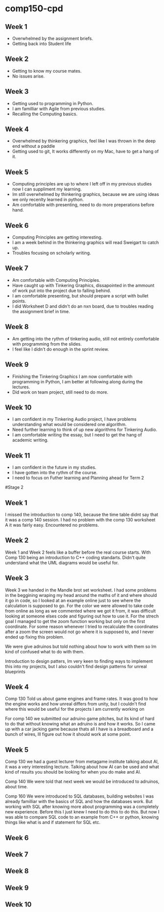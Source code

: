 # comp150-cpd

## Week 1

* Overwhelmed by the assignment briefs.
* Getting back into Student life

## Week 2

* Getting to know my course mates.
* No issues arise.

## Week 3

* Getting used to programming in Python.
* I am familliar with Agile from previous studies.
* Recalling the Computing basics.

## Week 4

* Overwhelmed by thinkering graphics, feel like I was thrown in the deep end without a paddle
* Getting used to git, It works differently on my Mac, have to get a hang of it.

## Week 5

* Computing principles are up to where I left off in my previous studies now I can suppliment my learning.
* Im still overwhelmed by thinkering graphics, because we are using ideas we only recenlty learned in python.
* Am comfortable with presenting, need to do more preperations before hand.

## Week 6

* Computing Principles are getting interesting.
* I am a week behind in the thinkering graphics will read Sweigart to catch up.
* Troubles focusing on scholarly writing.

## Week 7

* Am comfortable with Computing Principles.
* Have caught up with Tinkering Graphics, dissapointed in the ammount of work put into the project due to falling behind.
* I am comfortable presenting, but should prepare a script with bullet points.
* I did Worksheet D and didn't do an nxn board, due to troubles reading the assignment brief in time.

## Week 8

* Am getting into the rythm of tinkering audio, still not entirely comfortable with programming from the slides.
* I feel like I didn't do enough in the sprint review.

## Week 9

* Finishing the Tinkering Graphics I am now comfortable with programming in Python, I am better at following along during the lectures.
* Did work on team project, still need to do more.

## Week 10

* I am confident in my Tinkering Audio project, I have problems understanding what would be considered one algorithm.
* Need further learning to think of up new algorithms for Tinkering Audio.
* I am comfortable writing the essay, but I need to get the hang of academic writing.

## Week 11

* I am confident in the future in my studies.
* I have gotten into the rythm of the course.
* I need to focus on Futher learning and Planning ahead for Term 2


#Stage 2
## Week 1

I missed the introduction to comp 140, because the time table didnt say that it was a comp 140 session.
I had no problem with the comp 130 worksheet A it was fairly easy. Encountered no problems.

## Week 2

Week 1 and Week 2 feels like a buffer before the real course starts. With Comp 130 being an introduction to C++ coding standarts. Didn't quite understand what the UML diagrams would be useful for.

## Week 3

Week 3 we handed in the Mandle brot set worksheet. I had some problems in the beggining wraping my head around the maths of it and where should it go in code, so I looked at an example online just to see where the calculation is supposed to go. For the color we were allowed to take code from online as long as we commented where we got it from, it was difficult looking at someone elses code and figuring out how to use it. For the strech goal I managed to get the zoom function working but only on the first coordinate. For some reason whenever I tried to recalculate the coordinates after a zoom the screen would not go where it is supposed to, and I never ended up fixing this problem. 

We were give adruinos but told nothing about how to work with them so Im kind of confused what to do with them.

Introduction to design patters, Im very keen to finding ways to implement this into my projects, but I also couldn't find design patterns for unreal blueprints
## Week 4

Comp 130 Told us about game engines and frame rates. It was good to how the engine works and how unreal differs from unity, but I couldn't find where this would be useful for the projects I am currently working on

For comp 140 we submitted our adruino game pitches, but its kind of hard to do that without knowing what an adruino is and how it works. So I came up with a car jacking game because thats all I have is a breadboard and a bunch of wires, Ill figure out how it should work at some point.

## Week 5

Comp 130 we had a guest lecturer from metagame institute talking about AI, it was a very interesting lecture. Talking about how AI can be used and what kind of results you should be looking for when you do make and AI. 

Comp 140 We were told that next week we would be introduced to adruinos, about time.

Comp 160 We were introduced to SQL databases, building websites I was already familliar with the basics of SQL and how the databases work. But working with SQL after knowing more about programming was a completely new experience. Before this I just knew I need to do this to do this. But now I was able to compare SQL code to an example from C++ or python, knowing things like what is and if statement for SQL etc.

## Week 6
## Week 7
## Week 8
## Week 9
## Week 10
